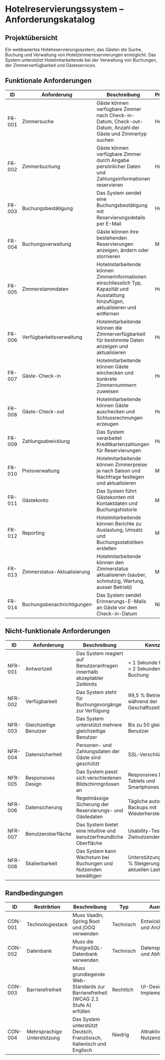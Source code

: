 # Hotelreservierungssystem – Anforderungskatalog

## Projektübersicht

Ein webbasiertes Hotelreservierungssystem, das Gästen die Suche, Buchung und Verwaltung von Hotelzimmerreservierungen
ermöglicht. Das System
unterstützt Hotelmitarbeitende bei der Verwaltung von Buchungen, der Zimmerverfügbarkeit und Gästeservices.

## Funktionale Anforderungen

| ID     | Anforderung                 | Beschreibung                                                                                                                         | Priorität |
|--------|-----------------------------|--------------------------------------------------------------------------------------------------------------------------------------|-----------|
| FR-001 | Zimmersuche                 | Gäste können verfügbare Zimmer nach Check-in-Datum, Check-out-Datum, Anzahl der Gäste und Zimmertyp suchen                           | Hoch      |
| FR-002 | Zimmerbuchung               | Gäste können verfügbare Zimmer durch Angabe persönlicher Daten und Zahlungsinformationen reservieren                                 | Hoch      |
| FR-003 | Buchungsbestätigung         | Das System sendet eine Buchungsbestätigung mit Reservierungsdetails per E-Mail                                                       | Hoch      |
| FR-004 | Buchungsverwaltung          | Gäste können ihre bestehenden Reservierungen anzeigen, ändern oder stornieren                                                        | Mittel    |
| FR-005 | Zimmerstammdaten            | Hotelmitarbeitende können Zimmerinformationen einschliesslich Typ, Kapazität und Ausstattung hinzufügen, aktualisieren und entfernen | Hoch      |
| FR-006 | Verfügbarkeitsverwaltung    | Hotelmitarbeitende können die Zimmerverfügbarkeit für bestimmte Daten anzeigen und aktualisieren                                     | Hoch      |
| FR-007 | Gäste-Check-in              | Hotelmitarbeitende können Gäste einchecken und konkrete Zimmernummern zuweisen                                                       | Hoch      |
| FR-008 | Gäste-Check-out             | Hotelmitarbeitende können Gäste auschecken und Schlussrechnungen erzeugen                                                            | Hoch      |
| FR-009 | Zahlungsabwicklung          | Das System verarbeitet Kreditkartenzahlungen für Reservierungen                                                                      | Hoch      |
| FR-010 | Preisverwaltung             | Hotelmitarbeitende können Zimmerpreise je nach Saison und Nachfrage festlegen und aktualisieren                                      | Mittel    |
| FR-011 | Gästekonto                  | Das System führt Gästekonten mit Kontaktdaten und Buchungshistorie                                                                   | Mittel    |
| FR-012 | Reporting                   | Hotelmitarbeitende können Berichte zu Auslastung, Umsatz und Buchungsstatistiken erstellen                                           | Mittel    |
| FR-013 | Zimmerstatus-Aktualisierung | Hotelmitarbeitende können den Zimmerstatus aktualisieren (sauber, schmutzig, Wartung, ausser Betrieb)                                | Mittel    |
| FR-014 | Buchungsbenachrichtigungen  | Das System sendet Erinnerungs-E-Mails an Gäste vor dem Check-in-Datum                                                                | Niedrig   |

## Nicht-funktionale Anforderungen

| ID      | Anforderung            | Beschreibung                                                              | Kennzahl                                                    | Priorität |
|---------|------------------------|---------------------------------------------------------------------------|-------------------------------------------------------------|-----------|
| NFR-001 | Antwortzeit            | Das System reagiert auf Benutzeranfragen innerhalb akzeptabler Zeitlimits | < 1 Sekunde für Suche, < 2 Sekunden für Buchung             | Hoch      |
| NFR-002 | Verfügbarkeit          | Das System steht für Buchungsvorgänge zur Verfügung                       | 99,5 % Betriebszeit während der Geschäftszeiten             | Hoch      |
| NFR-003 | Gleichzeitige Benutzer | Das System unterstützt mehrere gleichzeitige Benutzer                     | Bis zu 50 gleichzeitige Benutzer                            | Mittel    |
| NFR-004 | Datensicherheit        | Personen- und Zahlungsdaten der Gäste sind geschützt                      | SSL-Verschlüsselung                                         | Hoch      |
| NFR-005 | Responsives Design     | Das System passt sich verschiedenen Bildschirmgrössen an                  | Responsives Design für Tablets und Smartphones              | Mittel    |
| NFR-006 | Datensicherung         | Regelmässige Sicherung der Reservierungs- und Gästedaten                  | Tägliche automatisierte Backups mit Wiederherstellungstests | Hoch      |
| NFR-007 | Benutzeroberfläche     | Das System bietet eine intuitive und benutzerfreundliche Oberfläche       | Usability-Tests mit Zielnutzenden                           | Mittel    |
| NFR-008 | Skalierbarkeit         | Das System kann Wachstum bei Buchungen und Nutzenden bewältigen           | Unterstützung für 200 % Steigerung der aktuellen Last       | Niedrig   |

## Randbedingungen

| ID      | Restriktion                 | Beschreibung                                                                     | Typ       | Auswirkung                         |
|---------|-----------------------------|----------------------------------------------------------------------------------|-----------|------------------------------------|
| CON-001 | Technologiestack            | Muss Vaadin, Spring Boot und jOOQ verwenden                                      | Technisch | Entwicklungsansatz und Architektur |
| CON-002 | Datenbank                   | Muss die PostgreSQL-Datenbank verwenden                                          | Technisch | Datenspeicherung und Abfragedesign |
| CON-003 | Barrierefreiheit            | Muss grundlegende Web-Standards zur Barrierefreiheit (WCAG 2.1 Stufe A) erfüllen | Rechtlich | UI-Design und Implementierung      |
| CON-004 | Mehrsprachige Unterstützung | Das System unterstützt Deutsch, Französisch, Italienisch und Englisch            | Niedrig   | Attraktivität für Nutzende         |

